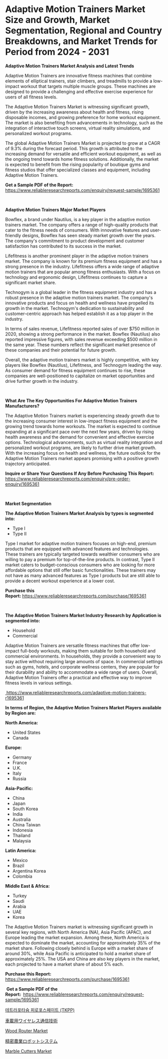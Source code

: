<p><h1>Adaptive Motion Trainers Market Size and Growth, Market Segmentation, Regional and Country Breakdowns, and Market Trends for Period from 2024 -  2031</h1></p><p><strong>Adaptive Motion Trainers Market Analysis and Latest Trends</strong></p>
<p><p>Adaptive Motion Trainers are innovative fitness machines that combine elements of elliptical trainers, stair climbers, and treadmills to provide a low-impact workout that targets multiple muscle groups. These machines are designed to provide a challenging and effective exercise experience for users of all fitness levels.</p><p>The Adaptive Motion Trainers Market is witnessing significant growth, driven by the increasing awareness about health and fitness, rising disposable incomes, and growing preference for home workout equipment. The market is also benefiting from advancements in technology, such as the integration of interactive touch screens, virtual reality simulations, and personalized workout programs.</p><p>The global Adaptive Motion Trainers Market is projected to grow at a CAGR of 9.3% during the forecast period. This growth is attributed to the increasing demand for versatile and efficient workout equipment, as well as the ongoing trend towards home fitness solutions. Additionally, the market is expected to benefit from the rising popularity of boutique gyms and fitness studios that offer specialized classes and equipment, including Adaptive Motion Trainers.</p></p>
<p><strong>Get a Sample PDF of the Report:&nbsp;</strong> <a href="https://www.reliableresearchreports.com/enquiry/request-sample/1695361">https://www.reliableresearchreports.com/enquiry/request-sample/1695361</a></p>
<p>&nbsp;</p>
<p><strong>Adaptive Motion Trainers Major Market Players</strong></p>
<p><p>Bowflex, a brand under Nautilus, is a key player in the adaptive motion trainers market. The company offers a range of high-quality products that cater to the fitness needs of consumers. With innovative features and user-friendly designs, Bowflex has seen steady market growth over the years. The company's commitment to product development and customer satisfaction has contributed to its success in the market.</p><p>Lifefitness is another prominent player in the adaptive motion trainers market. The company is known for its premium fitness equipment and has a strong presence in the industry. Lifefitness offers a wide range of adaptive motion trainers that are popular among fitness enthusiasts. With a focus on technology and ergonomic design, Lifefitness continues to capture a significant market share.</p><p>Technogym is a global leader in the fitness equipment industry and has a robust presence in the adaptive motion trainers market. The company's innovative products and focus on health and wellness have propelled its growth in the market. Technogym's dedication to sustainability and customer-centric approach has helped establish it as a top player in the industry.</p><p>In terms of sales revenue, Lifefitness reported sales of over $750 million in 2020, showing a strong performance in the market. Bowflex (Nautilus) also reported impressive figures, with sales revenue exceeding $500 million in the same year. These numbers reflect the significant market presence of these companies and their potential for future growth.</p><p>Overall, the adaptive motion trainers market is highly competitive, with key players like Bowflex (Nautilus), Lifefitness, and Technogym leading the way. As consumer demand for fitness equipment continues to rise, these companies are well-positioned to capitalize on market opportunities and drive further growth in the industry.</p></p>
<p>&nbsp;</p>
<p><strong>What Are The Key Opportunities For Adaptive Motion Trainers Manufacturers?</strong></p>
<p><p>The Adaptive Motion Trainers market is experiencing steady growth due to the increasing consumer interest in low-impact fitness equipment and the growing trend towards home workouts. The market is expected to continue expanding at a significant pace over the next few years, driven by rising health awareness and the demand for convenient and effective exercise options. Technological advancements, such as virtual reality integration and personalized workout programs, are likely to further drive market growth. With the increasing focus on health and wellness, the future outlook for the Adaptive Motion Trainers market appears promising with a positive growth trajectory anticipated.</p></p>
<p><strong>Inquire or Share Your Questions If Any Before Purchasing This Report:</strong> <a href="https://www.reliableresearchreports.com/enquiry/pre-order-enquiry/1695361">https://www.reliableresearchreports.com/enquiry/pre-order-enquiry/1695361</a></p>
<p>&nbsp;</p>
<p><strong>Market Segmentation</strong></p>
<p><strong>The Adaptive Motion Trainers Market Analysis by types is segmented into:</strong></p>
<p><ul><li>Type I</li><li>Type II</li></ul></p>
<p><p>Type I market for adaptive motion trainers focuses on high-end, premium products that are equipped with advanced features and technologies. These trainers are typically targeted towards wealthier consumers who are willing to pay a premium for top-of-the-line products. In contrast, Type II market caters to budget-conscious consumers who are looking for more affordable options that still offer basic functionalities. These trainers may not have as many advanced features as Type I products but are still able to provide a decent workout experience at a lower cost.</p></p>
<p><strong>Purchase this Report:&nbsp;</strong><a href="https://www.reliableresearchreports.com/purchase/1695361">https://www.reliableresearchreports.com/purchase/1695361</a></p>
<p>&nbsp;</p>
<p><strong>The Adaptive Motion Trainers Market Industry Research by Application is segmented into:</strong></p>
<p><ul><li>Household</li><li>Commercial</li></ul></p>
<p><p>Adaptive Motion Trainers are versatile fitness machines that offer low-impact full-body workouts, making them suitable for both household and commercial environments. In households, they provide a convenient way to stay active without requiring large amounts of space. In commercial settings such as gyms, hotels, and corporate wellness centers, they are popular for their durability and ability to accommodate a wide range of users. Overall, Adaptive Motion Trainers offer a practical and effective way to improve fitness levels in various settings.</p></p>
<p><a href="https://www.reliableresearchreports.com/adaptive-motion-trainers-r1695361">&nbsp;https://www.reliableresearchreports.com/adaptive-motion-trainers-r1695361</a></p>
<p><strong>In terms of Region, the Adaptive Motion Trainers Market Players available by Region are:</strong></p>
<p>
    <p> <strong> North America: </strong>
        <ul>
            <li>United States</li>
            <li>Canada</li>
        </ul>
        </p> 
    <p> <strong> Europe: </strong>
        <ul>
            <li>Germany</li>
            <li>France</li>
            <li>U.K.</li>
            <li>Italy</li>
            <li>Russia</li>
        </ul>
        </p> 
    <p> <strong> Asia-Pacific: </strong>
        <ul>
            <li>China</li>
            <li>Japan</li>
            <li>South Korea</li>
            <li>India</li>
            <li>Australia</li>
            <li>China Taiwan</li>
            <li>Indonesia</li>
            <li>Thailand</li>
            <li>Malaysia</li>
        </ul>
        </p> 
    <p> <strong> Latin America: </strong>
        <ul>
            <li>Mexico</li>
            <li>Brazil</li>
            <li>Argentina Korea</li>
            <li>Colombia</li>
        </ul>
        </p> 
    <p> <strong> Middle East & Africa: </strong>
        <ul>
            <li>Turkey</li>
            <li>Saudi</li>
            <li>Arabia</li>
            <li>UAE</li>
            <li>Korea</li>
        </ul>
    </p>
    </p>
<p><p>The Adaptive Motion Trainers market is witnessing significant growth in several key regions, with North America (NA), Asia Pacific (APAC), and Europe leading the market expansion. Among these, North America is expected to dominate the market, accounting for approximately 35% of the market share. Following closely behind is Europe with a market share of around 30%, while Asia Pacific is anticipated to hold a market share of approximately 25%. The USA and China are also key players in the market, each projected to have a market share of about 5% each.</p></p>
<p><strong>Purchase this Report: </strong><a href="https://www.reliableresearchreports.com/purchase/1695361">https://www.reliableresearchreports.com/purchase/1695361</a></p>
<p>&nbsp;<strong>Get a Sample PDF of the Report:&nbsp;&nbsp;</strong><a href="https://www.reliableresearchreports.com/enquiry/request-sample/1695361">https://www.reliableresearchreports.com/enquiry/request-sample/1695361</a></p>
<p><strong></strong></p>
<p><p><a href="https://github.com/valroy852/Market-Research-Report-List-1/blob/main/968345396730.md">테트라포타슘 피로포스페이트 (TKPP)</a></p><p><a href="https://github.com/nxboeu02965442/Market-Research-Report-List-2/blob/main/1103107103261.md">車載用ワイヤレス通信技術</a></p><p><a href="https://github.com/jerrycopelandthomaswsqd8q/Market-Research-Report-List-2/blob/main/wood-router-market.md">Wood Router Market</a></p><p><a href="https://github.com/moulafa/Market-Research-Report-List-1/blob/main/1743200103262.md">精密農業ロボットシステム</a></p><p><a href="https://github.com/yoshih12/Market-Research-Report-List-3/blob/main/marble-cutters-market.md">Marble Cutters Market</a></p></p>